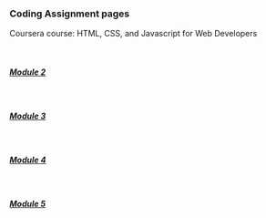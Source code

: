 <h3>Coding Assignment pages</h3>
  <p>Coursera course: HTML, CSS, and Javascript for Web Developers </p><br>
<h5><a href="https://shreyansh225.github.io/Coursera-Webpage/Assignment/module 2/index-new.html" rel="nofollow">Module 2</a></h5><br>
<h5><a href="https://shreyansh225.github.io/Coursera-Webpage/Assignment/module 3/index.html" rel="nofollow">Module 3</a></h5><br>
<h5><a href="https://shreyansh225.github.io/Coursera-Webpage/Assignment/module 4/index.html" rel="nofollow">Module 4</a></h5><br>
<h5><a href="https://shreyansh225.github.io/Coursera-Webpage/Assignment/module 5/index.html" rel="nofollow">Module 5</a></h5>
